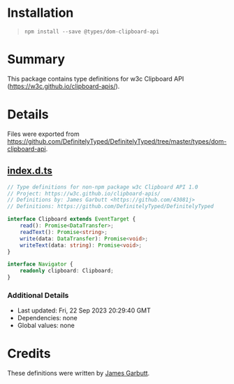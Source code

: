 # Installation
> `npm install --save @types/dom-clipboard-api`

# Summary
This package contains type definitions for w3c Clipboard API (https://w3c.github.io/clipboard-apis/).

# Details
Files were exported from https://github.com/DefinitelyTyped/DefinitelyTyped/tree/master/types/dom-clipboard-api.
## [index.d.ts](https://github.com/DefinitelyTyped/DefinitelyTyped/tree/master/types/dom-clipboard-api/index.d.ts)
````ts
// Type definitions for non-npm package w3c Clipboard API 1.0
// Project: https://w3c.github.io/clipboard-apis/
// Definitions by: James Garbutt <https://github.com/43081j>
// Definitions: https://github.com/DefinitelyTyped/DefinitelyTyped

interface Clipboard extends EventTarget {
    read(): Promise<DataTransfer>;
    readText(): Promise<string>;
    write(data: DataTransfer): Promise<void>;
    writeText(data: string): Promise<void>;
}

interface Navigator {
    readonly clipboard: Clipboard;
}

````

### Additional Details
 * Last updated: Fri, 22 Sep 2023 20:29:40 GMT
 * Dependencies: none
 * Global values: none

# Credits
These definitions were written by [James Garbutt](https://github.com/43081j).

